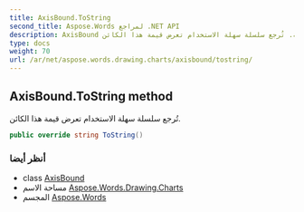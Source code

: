 ```yaml
---
title: AxisBound.ToString
second_title: Aspose.Words لمراجع .NET API
description: AxisBound طريقة. تُرجع سلسلة سهلة الاستخدام تعرض قيمة هذا الكائن.
type: docs
weight: 70
url: /ar/net/aspose.words.drawing.charts/axisbound/tostring/
---
```

## AxisBound.ToString method

تُرجع سلسلة سهلة الاستخدام تعرض قيمة هذا الكائن.

```csharp
public override string ToString()
```

### أنظر أيضا

* class [AxisBound](../)
* مساحة الاسم [Aspose.Words.Drawing.Charts](../../axisbound/)
* المجسم [Aspose.Words](../../../)


